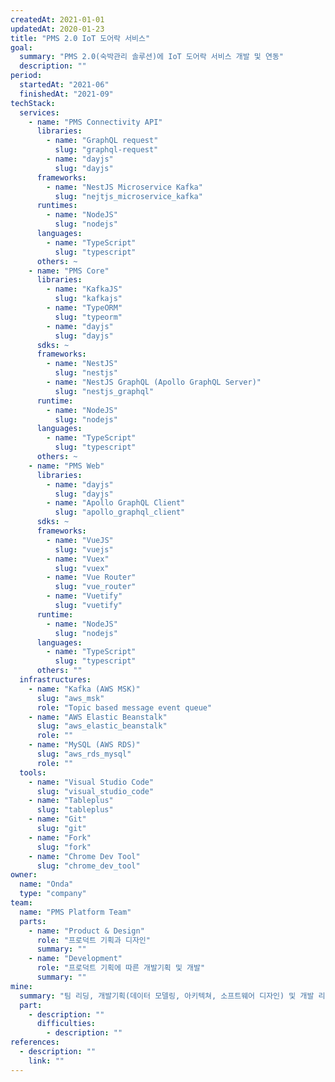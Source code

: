 ```yaml
---
createdAt: 2021-01-01
updatedAt: 2020-01-23
title: "PMS 2.0 IoT 도어락 서비스"
goal:
  summary: "PMS 2.0(숙박관리 솔루션)에 IoT 도어락 서비스 개발 및 연동"
  description: ""
period:
  startedAt: "2021-06"
  finishedAt: "2021-09"
techStack:
  services:
    - name: "PMS Connectivity API"
      libraries:
        - name: "GraphQL request"
          slug: "graphql-request"
        - name: "dayjs"
          slug: "dayjs"
      frameworks:
        - name: "NestJS Microservice Kafka"
          slug: "nejtjs_microservice_kafka"
      runtimes:
        - name: "NodeJS"
          slug: "nodejs"
      languages:
        - name: "TypeScript"
          slug: "typescript"
      others: ~
    - name: "PMS Core"
      libraries:
        - name: "KafkaJS"
          slug: "kafkajs"
        - name: "TypeORM"
          slug: "typeorm"
        - name: "dayjs"
          slug: "dayjs"
      sdks: ~
      frameworks:
        - name: "NestJS"
          slug: "nestjs"
        - name: "NestJS GraphQL (Apollo GraphQL Server)"
          slug: "nestjs_graphql"
      runtime:
        - name: "NodeJS"
          slug: "nodejs"
      languages:
        - name: "TypeScript"
          slug: "typescript"
      others: ~
    - name: "PMS Web"
      libraries:
        - name: "dayjs"
          slug: "dayjs"
        - name: "Apollo GraphQL Client"
          slug: "apollo_graphql_client"
      sdks: ~
      frameworks:
        - name: "VueJS"
          slug: "vuejs"
        - name: "Vuex"
          slug: "vuex"
        - name: "Vue Router"
          slug: "vue_router"
        - name: "Vuetify"
          slug: "vuetify"
      runtime:
        - name: "NodeJS"
          slug: "nodejs"
      languages:
        - name: "TypeScript"
          slug: "typescript"
      others: ""
  infrastructures:
    - name: "Kafka (AWS MSK)"
      slug: "aws_msk"
      role: "Topic based message event queue"
    - name: "AWS Elastic Beanstalk"
      slug: "aws_elastic_beanstalk"
      role: ""
    - name: "MySQL (AWS RDS)"
      slug: "aws_rds_mysql"
      role: ""
  tools:
    - name: "Visual Studio Code"
      slug: "visual_studio_code"
    - name: "Tableplus"
      slug: "tableplus"
    - name: "Git"
      slug: "git"
    - name: "Fork"
      slug: "fork"
    - name: "Chrome Dev Tool"
      slug: "chrome_dev_tool"
owner:
  name: "Onda"
  type: "company"
team:
  name: "PMS Platform Team"
  parts:
    - name: "Product & Design"
      role: "프로덕트 기획과 디자인"
      summary: ""
    - name: "Development"
      role: "프로덕트 기획에 따른 개발기획 및 개발"
      summary: ""
mine:
  summary: "팀 리딩, 개발기획(데이터 모델링, 아키텍쳐, 소프트웨어 디자인) 및 개발 리딩"
  part:
    - description: ""
      difficulties:
        - description: ""
references:
  - description: ""
    link: ""
---
```

